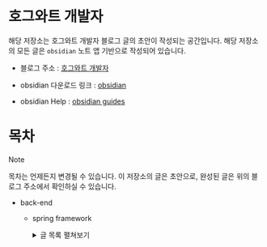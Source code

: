   

# 호그와트 개발자

  

해당 저장소는 호그와트 개발자 블로그 글의 초안이 작성되는 공간입니다. 해당 저장소의 모든 글은 `obsidian` 노트 앱 기반으로 작성되어 있습니다.

  

- 블로그 주소 : [호그와트 개발자](https://owl-ppaemi.tistory.com/)

- obsidian 다운로드 링크 : [obsidian](https://obsidian.md/)

- obsidian Help : [obsidian guides](https://help.obsidian.md/Home)

  

# 목차


> [!NOTE]
> 목차는 언제든지 변경될 수 있습니다. 이 저장소의 글은 초안으로, 완성된 글은 위의 블로그 주소에서 확인하실 수 있습니다.


- back-end
	- spring framework
		<details>

		<summary>글 목록 펼쳐보기</summary>
		- [spring boot 기반 프로젝트 생성하기](./back-end/spring framework/spring boot 기반 프로젝트 생성하기.md)
		</details>
